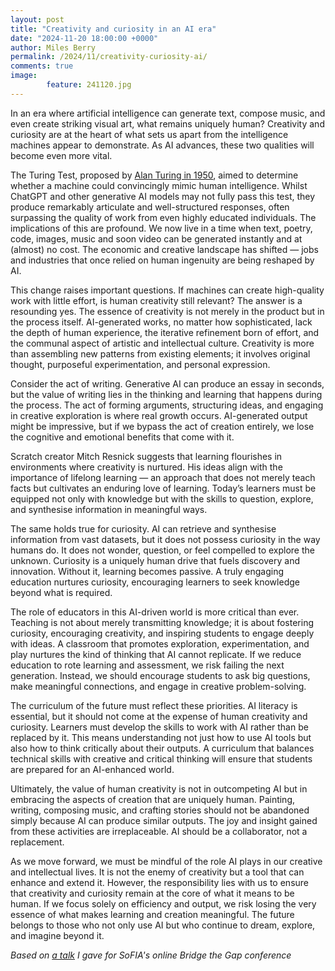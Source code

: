 ```yaml
---
layout: post
title: "Creativity and curiosity in an AI era"
date: "2024-11-20 18:00:00 +0000"
author: Miles Berry
permalink: /2024/11/creativity-curiosity-ai/
comments: true
image:
        feature: 241120.jpg
---
```


In an era where artificial intelligence can generate text, compose music, and even create striking visual art, what remains uniquely human? Creativity and curiosity are at the heart of what sets us apart from the intelligence machines appear to demonstrate. As AI advances, these two qualities will become even more vital.

The Turing Test, proposed by [Alan Turing in 1950](http://mind.oxfordjournals.org/content/LIX/236/433), aimed to determine whether a machine could convincingly mimic human intelligence. Whilst ChatGPT and other generative AI models may not fully pass this test, they produce remarkably articulate and well-structured responses, often surpassing the quality of work from even highly educated individuals. The implications of this are profound. We now live in a time when text, poetry, code, images, music and soon video can be generated instantly and at (almost) no cost. The economic and creative landscape has shifted — jobs and industries that once relied on human ingenuity are being reshaped by AI.

This change raises important questions. If machines can create high-quality work with little effort, is human creativity still relevant? The answer is a resounding yes. The essence of creativity is not merely in the product but in the process itself. AI-generated works, no matter how sophisticated, lack the depth of human experience, the iterative refinement born of effort, and the communal aspect of artistic and intellectual culture. Creativity is more than assembling new patterns from existing elements; it involves original thought, purposeful experimentation, and personal expression.

Consider the act of writing. Generative AI can produce an essay in seconds, but the value of writing lies in the thinking and learning that happens during the process. The act of forming arguments, structuring ideas, and engaging in creative exploration is where real growth occurs. AI-generated output might be impressive, but if we bypass the act of creation entirely, we lose the cognitive and emotional benefits that come with it.

Scratch creator Mitch Resnick suggests that learning flourishes in environments where creativity is nurtured. His ideas align with the importance of lifelong learning — an approach that does not merely teach facts but cultivates an enduring love of learning. Today’s learners must be equipped not only with knowledge but with the skills to question, explore, and synthesise information in meaningful ways.

The same holds true for curiosity. AI can retrieve and synthesise information from vast datasets, but it does not possess curiosity in the way humans do. It does not wonder, question, or feel compelled to explore the unknown. Curiosity is a uniquely human drive that fuels discovery and innovation. Without it, learning becomes passive. A truly engaging education nurtures curiosity, encouraging learners to seek knowledge beyond what is required.

The role of educators in this AI-driven world is more critical than ever. Teaching is not about merely transmitting knowledge; it is about fostering curiosity, encouraging creativity, and inspiring students to engage deeply with ideas. A classroom that promotes exploration, experimentation, and play nurtures the kind of thinking that AI cannot replicate. If we reduce education to rote learning and assessment, we risk failing the next generation. Instead, we should encourage students to ask big questions, make meaningful connections, and engage in creative problem-solving.

The curriculum of the future must reflect these priorities. AI literacy is essential, but it should not come at the expense of human creativity and curiosity. Learners must develop the skills to work with AI rather than be replaced by it. This means understanding not just how to use AI tools but also how to think critically about their outputs. A curriculum that balances technical skills with creative and critical thinking will ensure that students are prepared for an AI-enhanced world.

Ultimately, the value of human creativity is not in outcompeting AI but in embracing the aspects of creation that are uniquely human. Painting, writing, composing music, and crafting stories should not be abandoned simply because AI can produce similar outputs. The joy and insight gained from these activities are irreplaceable. AI should be a collaborator, not a replacement.

As we move forward, we must be mindful of the role AI plays in our creative and intellectual lives. It is not the enemy of creativity but a tool that can enhance and extend it. However, the responsibility lies with us to ensure that creativity and curiosity remain at the core of what it means to be human. If we focus solely on efficiency and output, we risk losing the very essence of what makes learning and creation meaningful. The future belongs to those who not only use AI but who continue to dream, explore, and imagine beyond it.

*Based on [a talk](https://www.youtube.com/watch?v=cpu0FOOz1_w) I gave for SoFIA's online Bridge the Gap conference*
